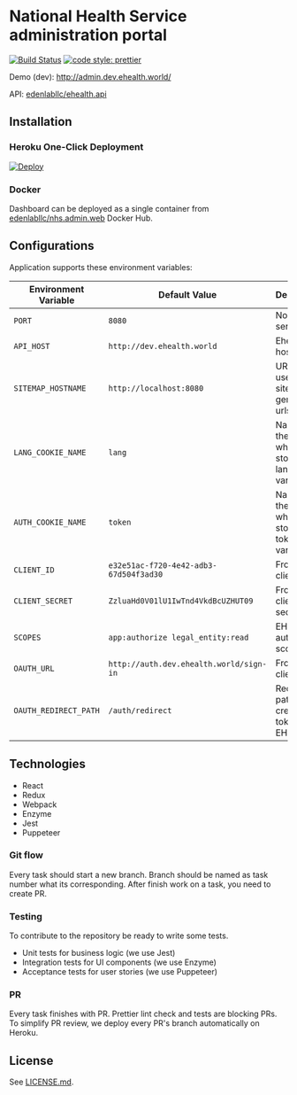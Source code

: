 # National Health Service administration portal

[![Build Status](https://api.travis-ci.org/edenlabllc/nhs.admin.web.svg?branch=master)](https://travis-ci.org/edenlabllc/nhs.admin.web)
[![code style: prettier](https://img.shields.io/badge/code_style-prettier-ff69b4.svg)](https://github.com/prettier/prettier)

Demo (dev): http://admin.dev.ehealth.world/

API: [edenlabllc/ehealth.api](https://github.com/edenlabllc/ehealth.api)

## Installation

### Heroku One-Click Deployment

[![Deploy](https://www.herokucdn.com/deploy/button.svg)](https://heroku.com/deploy?template=https://github.com/edenlabllc/nhs.admin.web)

### Docker

Dashboard can be deployed as a single container from [edenlabllc/nhs.admin.web](https://hub.docker.com/r/edenlabllc/nhs.admin.web/) Docker Hub.

## Configurations

Application supports these environment variables:

| Environment Variable  | Default Value           | Description |
| --------------------- | ----------------------- | ----------- |
| `PORT`                | `8080`                  | Node.js server port. |
| `API_HOST`            | `http://dev.ehealth.world` | Ehealth API host. |
| `SITEMAP_HOSTNAME`    | `http://localhost:8080` | URL will be used in sitemap generated urls |
| `LANG_COOKIE_NAME`    | `lang`                  | Name of the cookie, where storing language variable |
| `AUTH_COOKIE_NAME`    | `token`                  | Name of the cookie, where storing token variable |
| `CLIENT_ID`           | `e32e51ac-f720-4e42-adb3-67d504f3ad30`             | Front-End client id |
| `CLIENT_SECRET`       | `ZzluaHd0V01lU1IwTnd4VkdBcUZHUT09`                 | Front-End client secret |
| `SCOPES`              | `app:authorize legal_entity:read`                  | EHEALTH auth scopes |
| `OAUTH_URL`           | `http://auth.dev.ehealth.world/sign-in`            | Front-End client id |
| `OAUTH_REDIRECT_PATH` | `/auth/redirect`             | Redirect path for create token in EHEALTH |


## Technologies

- React
- Redux
- Webpack
- Enzyme
- Jest
- Puppeteer

### Git flow

Every task should start a new branch. Branch should be named as task number what its corresponding.
After finish work on a task, you need to create PR.

### Testing

To contribute to the repository be ready to write some tests.

- Unit tests for business logic (we use Jest)
- Integration tests for UI components (we use Enzyme)
- Acceptance tests for user stories (we use Puppeteer)

### PR

Every task finishes with PR. Prettier lint check and tests are blocking PRs. To simplify PR review, we deploy every PR's branch automatically on Heroku.

## License

See [LICENSE.md](LICENSE.md).
